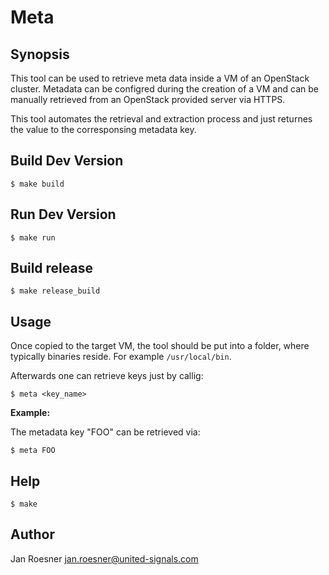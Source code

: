 # Meta

## Synopsis

This tool can be used to retrieve meta data inside a VM of an OpenStack cluster. Metadata can be configred during the creation of a VM and can be manually retrieved from an OpenStack provided server via HTTPS. 

This tool automates the retrieval and extraction process and just returnes the value to the corresponsing metadata key.

## Build Dev Version

```
$ make build
```

## Run Dev Version

```
$ make run
```

## Build release

```
$ make release_build
```

## Usage

Once copied to the target VM, the tool should be put into a folder, where typically binaries reside. For example `/usr/local/bin`.

Afterwards one can retrieve keys just by callig:

```
$ meta <key_name>
```

**Example:**

The metadata key "FOO" can be retrieved via:

```
$ meta FOO
```

## Help

```
$ make
```

## Author

Jan Roesner <jan.roesner@united-signals.com>
